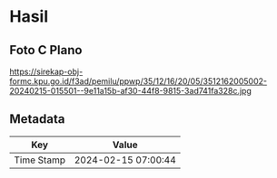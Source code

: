# Hasil

## Foto C Plano

https://sirekap-obj-formc.kpu.go.id/f3ad/pemilu/ppwp/35/12/16/20/05/3512162005002-20240215-015501--9e11a15b-af30-44f8-9815-3ad741fa328c.jpg


## Metadata

| Key        | Value               |
| ---------- | ------------------- |
| Time Stamp | 2024-02-15 07:00:44 |



